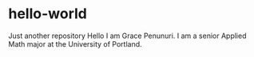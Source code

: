 # hello-world
Just another repository
Hello I am Grace Penunuri. I am a senior Applied Math major at the University of Portland.
